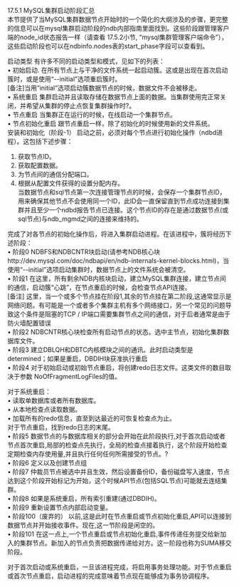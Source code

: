 17.5.1 MySQL集群启动阶段汇总   
本节提供了当MySQL集群数据节点开始时的一个简化的大纲涉及的步骤，更完整的信息可以在mysql集群启动阶段的ndb内部指南里面找到。这些阶段跟管理客户端的node_id状态报告一样（请查看 17.5.2小节, “mysql集群管理客户端命令”），这些启动阶段也可以在ndbinfo.nodes表的start_phase字段可以查看到。   

启动类型  有许多不同的启动类型和模式，见如下的列表：   
• 初始启动. 在所有节点上与干净的文件系统一起启动簇。这或是出现在首次启动簇时，或是使用“--initial”选项重启簇时。   
[备注]当用”initial”选项启动簇数据节点的时候，数据文件不会被移走。   
• 系统重启  集群启动并且读取存储在数据节点上面的数据。当集群使用完正常关闭，并希望从集群的停止点恢复集群操作时?。   
• 节点重启  当集群正在运行的时候，在线启动一个集群节点。   
• 节点初始化重启  跟节点重启一样，除了初始化的时候使用新的文件系统。   
安装和初始化（阶段-1） 启动之前，必须对每个节点进行初始化操作（ndbd进程）。这包括下述步骤：   
1.    获取节点ID。   
2.    获取配置数据。   
3.    为节点间的通信分配端口。   
4.    根据从配置文件获得的设置分配内存。   
当数据节点和sql节点第一次连接管理节点的时候，会保存一个集群节点ID，用来确保其他节点不会使用同一个ID，此ID会一直保留直到节点成功连接到集群并且至少一个ndbd报告节点已连接。这个节点ID的存在是通过数据节点(或sql节点)与ndb_mgmd之间的连接来维持的。   

完成了对各节点的初始化操作后，将进入集群启动进程。在该进程中，簇将经历下述阶段：   
• 阶段0  NDBFS和NDBCNTR块启动(请参考NDB核心块http://dev.mysql.com/doc/ndbapi/en/ndb-internals-kernel-blocks.html)，当使用“--initial”选项启动集群时，数据节点上的文件系统会被清空。   
• 阶段1  在这里，所有剩余NDB内核块启动，建立MySQL集群连接，建立节点间的通信，启动簇“心跳”，在节点重启的时候，会检查节点API连接。   
	[备注] 这里，当一个或多个节点挂在阶段1,其余的节点挂在第二阶段,这通常显示是网络问题。有可能是一个或者多个集群主机有多个网络接口，另一个常见的问题导致这个条件是阻塞的TCP / IP端口需要集群节点之间的通信，对于后者通常是由于防火墙配置错误   
• 阶段2  NDBCNTR核心块检查所有启动节点的状态。选中主节点，初始化集群数据库文件。   
• 阶段3  建立DBLQH和DBTC内核模块之间的通讯。此时启动类型是determined；如果是重启，DBDIH块获准执行重启   
• 阶段4  对于初始启动或初始节点重启，将创建redo日志文件。这类文件的数目取决于参数   NoOfFragmentLogFiles的值。   

对于系统重启：   
•  读取单数据库或者所有数据库。   
•  从本地检查点读取数据。   
•  加载所有的redo信息，直至到达最近的可恢复检查点为止。   
对于节点重启，找到redo日志的末尾。   
• 阶段5  数据节点的与数据库相关的部分会开始在此阶段执行,对于首次启动或者节点首次重启,局部的检查点先执行，全局的检查点接着执行，这个阶段开始检查定期检查内存使用量,并且执行任何任何所需接受的节点。?   
• 阶段6  定义以及创建节点组   
• 阶段7  仲裁员节点被选中并且生效，然后设置备份ID，备份磁盘写入速度，节点达到这个阶段开始标记为开始，这个时候API节点(包括SQL节点)可能就去连结集群。   
• 阶段8  如果是系统重启，所有索引重建(通过DBDIH)。   
• 阶段9  重新设置节点内部启动变量。   
• 阶段100（废弃的）  以前,这是此时在节点重启或节点初始化重启,API可以连接到数据节点并开始接收事件。现在,这一节阶段是闲空的。   
• 阶段101  在这一点上,一个节点重启或节点初始化重启,事件传递任务提交给新加入的集群节点。新加入的节点负责把数据传递给对方。这一阶段也称为SUMA移交阶段。   

对于首次启动或系统重启，一旦该进程完成，将启用事务处理功能。对于节点重启或首次节点重启，启动进程的完成意味着节点现在能够成为事务协调程序。   




